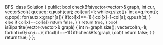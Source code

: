 BFS
​
class Solution {
public:
bool checkBfs(vector<vector<int>>& graph, int cur, vector<int>&col){
queue<int>q;
q.push(cur);
col[cur]=1;
while(q.size()){
int a=q.front();
q.pop();
for(auto x:graph[a]){
if(col[x]==-1) {
col[x]=1-col[a];
q.push(x);
}
else if(col[x]==col[a]) return false;
}
}
return true;
}
bool isBipartite(vector<vector<int>>& graph) {
int n=graph.size();
vector<int>col(n,-1);
for(int i=0;i<n;i++){
if(col[i]==-1){
if(!checkBfs(graph,i,col)) return false;
}
}
return true;
}
};